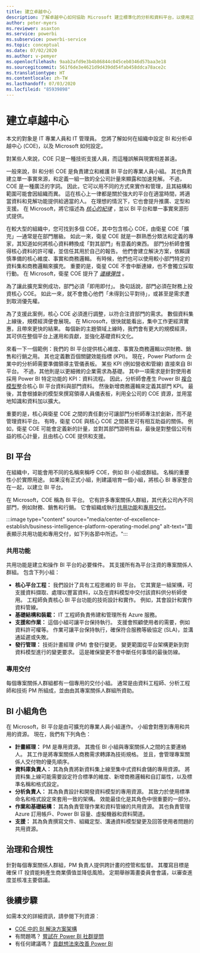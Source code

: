 ```yaml
---
title: 建立卓越中心
description: 了解卓越中心如何協助 Microsoft 建立標準化的分析和資料平台，以使用正確的作業模型、專案關係人參與和共用與專用投資來顯露見解。
author: peter-myers
ms.reviewer: asaxton
ms.service: powerbi
ms.subservice: powerbi-service
ms.topic: conceptual
ms.date: 07/02/2020
ms.author: v-pemyer
ms.openlocfilehash: 9aab2afd9e3b4b86844c045ceb0346d57baa3e18
ms.sourcegitcommit: 561f6de3e4621d9d439dd54fab458ddca78ace2c
ms.translationtype: HT
ms.contentlocale: zh-TW
ms.lasthandoff: 07/03/2020
ms.locfileid: "85939898"
---
```

# <a name="establish-a-center-of-excellence"></a>建立卓越中心

本文的對象是 IT 專業人員和 IT 管理員。 您將了解如何在組織中設定 BI 和分析卓越中心 (COE)，以及 Microsoft 如何設定。

對某些人來說，COE 只是一種技術支援人員，而這種誤解與現實相差甚遠。

一般來說，BI 和分析 COE 是負責建立和維護 BI 平台的專業人員小組。 其也負責建立單一事實來源，和定義一組一致的全公司計量來顯露和加速見解。 不過，COE 是一種廣泛的字詞。 因此，它可以用不同的方式來實作和管理，且其結構和範圍可能會因組織而異。 這在核心上一律都是關於強大的平台在適當時間，將適當資料和見解功能提供給適當的人。 在理想的情況下，它也會提升推廣、定型和支援。 在 Microsoft，將它描述為 _[核心的紀律](center-of-excellence-microsoft-business-intelligence-transformation.md#discipline-at-the-core)_ ，並以 BI 平台和單一事實來源形式提供。

在較大型的組織中，您可找到多個 COE，其中包含核心 COE，由衛星 COE「擴充」—通常是在部門層級。 如此一來，衛星 COE 就是一群熟悉分類法和定義的專家，其知道如何將核心資料轉換成「對其部門」有意義的東西。 部門分析師會獲得核心資料的許可權，並信任其用於自己的報告。 他們會建立解決方案，依賴謹慎準備的核心維度、事實和商務邏輯。 有時候，他們也可以使用較小部門特定的資料集和商務邏輯來擴充。 重要的是，衛星 COE 不會中斷連線，也不會獨立採取行動。 在 Microsoft，衛星 COE 提升了 _[邊緣彈性](center-of-excellence-microsoft-business-intelligence-transformation.md#flexibility-at-the-edge)_ 。

為了讓此擴充案例成功，部門必須「即用即付」。 換句話說，部門必須在財務上投資核心 COE。 如此一來，就不會擔心他們「未得到公平對待」，或甚至是需求遭到取消優先權。

為了支援此案例，核心 COE 必須進行調整，以符合注資部門的需求。 數個資料集上線後，規模經濟便會展現。 在 Microsoft，很快就能看出，集中工作更經濟實惠，且帶來更快的結果。 每個新的主題領域上線時，我們會有更大的規模經濟，其可供在整個平台上運用和貢獻，並強化基礎資料文化。

來看一下一個範例：我們的 BI 平台提供核心維度、事實及商務邏輯以供財務、銷售和行銷之用。 其也定義數百個關鍵效能指標 (KPI)。 現在，Power Platform 企業中的分析師需要準備領導主管儀表板。 某些 KPI (例如營收和管線) 直接來自 BI 平台。 不過，其他則是以更細微的企業需求為基礎。 其中一項需求是針對使用者採用 Power BI 特定功能的 KPI：資料流程。 因此，分析師會產生 Power BI [複合模型](composite-model-guidance.md)整合核心 BI 平台資料與部門資料。 然後新增商務邏輯來定義其部門 KPI。 最後，其會根據新的模型來撰寫領導人員儀表板，利用全公司的 COE 資源，並用當地知識和資料加以擴大。

重要的是，核心與衛星 COE 之間的責任劃分可讓部門分析師專注於創新，而不是管理資料平台。 有時，衛星 COE 與核心 COE 之間甚至可有相互助益的關係。 例如，衛星 COE 可能會定義新的計量，並對其部門證明有益，最後是對整個公司有益的核心計量，且由核心 COE 提供和支援。

## <a name="bi-platform"></a>BI 平台

在組織中，可能會用不同的名稱來稱呼 COE，例如 BI 小組或群組。 名稱的重要性小於實際用途。 如果沒有正式小組，則建議培育一個小組，將核心 BI 專家整合在一起，以建立 BI 平台。

在 Microsoft，COE 稱為 BI 平台。 它有許多專案關係人群組，其代表公司內不同部門，例如財務、銷售和行銷。 它會組織成執行[共用功能](#shared-capabilities)和[專用交付](#dedicated-deliveries)。

:::image type="content" source="media/center-of-excellence-establish/business-intelligence-platform-operating-model.png" alt-text="圖表顯示共用功能和專用交付，如下列各節中所述。":::

### <a name="shared-capabilities"></a>共用功能

共用功能是建立和操作 BI 平台的必要條件。 其支援所有為平台注資的專案關係人群組。 包含下列小組：

- **核心平台工程：** 我們設計了具有工程思維的 BI 平台。 它其實是一組架構，可支援資料擷取、處理以豐富資料，以及在資料模型中交付該資料供分析師使用。 工程師負責核心 BI 平台功能的技術設計和實作。 例如，其會設計和實作資料管線。
- **基礎結構和裝載：** IT 工程師負責佈建和管理所有 Azure 服務。
- **支援和作業：** 這個小組可讓平台保持執行。 支援會照顧使用者的需要，例如資料許可權等。 作業可讓平台保持執行，確保符合服務等級協定 (SLA)，並溝通延遲或失敗。
- **發行管理：** 技術計畫經理 (PM) 會發行變更。 變更範圍從平台架構更新到對資料模型進行的變更要求。 這是確保變更不會中斷任何事情的最後防線。

### <a name="dedicated-deliveries"></a>專用交付

每個專案關係人群組都有一個專用的交付小組。 通常是由資料工程師、分析工程師和技術 PM 所組成，並由由其專案關係人群組所資助。

## <a name="bi-team-roles"></a>BI 小組角色

在 Microsoft，BI 平台是由可擴充的專業人員小組運作。 小組會對應到專用和共用的資源。 現在，我們有下列角色：

- **計畫經理：** PM 是專用資源。 其擔任 BI 小組與專案關係人之間的主要連絡人。 其工作是將專案關係人商務需求轉譯為技術規格。 並且，會管理專案關係人交付物的優先順序。
- **資料庫負責人：** 其為負責將新資料集上線至集中式資料倉儲的專用資源。 將資料集上線可能需要設定符合標準的維度、新增商務邏輯和自訂屬性，以及標準名稱和格式設定。
- **分析負責人：** 其為負責設計和開發資料模型的專用資源。 其致力於使用標準命名和格式設定來套用一致的架構。 效能最佳化是其角色中很重要的一部分。
- **作業和基礎結構：** 其為負責管理作業和資料管線的共用資源。 其也負責管理 Azure 訂用帳戶、Power BI 容量、虛擬機器和資料閘道。
- **支援：** 其為負責撰寫文件、組織定型、溝通資料模型變更及回答使用者問題的共用資源。

## <a name="governance-and-compliance"></a>治理和合規性

針對每個專案關係人群組，PM 負責人提供跨計畫的控管和監督。 其覆寫目標是確保 IT 投資能夠產生商業價值並降低風險。 定期舉辦籌畫委員會會議，以審查進度並核准主要倡議。

## <a name="next-steps"></a>後續步驟

如需本文的詳細資訊，請參閱下列資源︰

- [COE 中的 BI 解決方案架構](center-of-excellence-business-intelligence-solution-architecture.md)
- 有問題嗎？ [嘗試在 Power BI 社群提問](https://community.powerbi.com/)
- 有任何建議嗎？ [貢獻想法來改善 Power BI](https://ideas.powerbi.com/)
